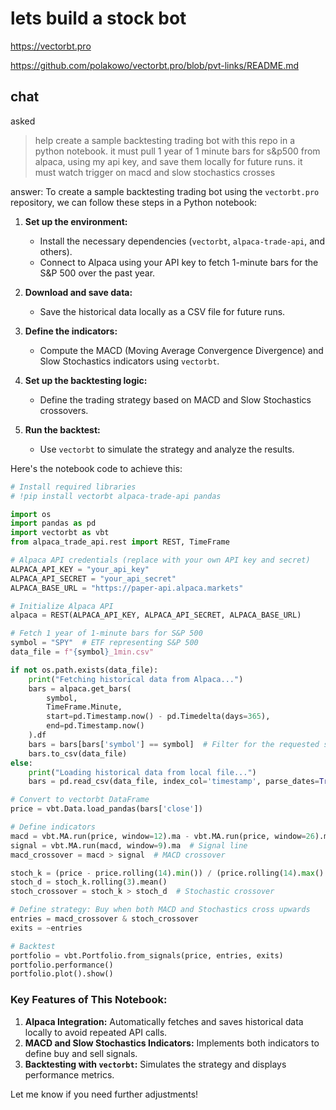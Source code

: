 # lets build a stock bot

https://vectorbt.pro

https://github.com/polakowo/vectorbt.pro/blob/pvt-links/README.md

## chat
asked
> help create a sample backtesting trading bot with this repo in a python notebook. it must pull 1 year of 1 minute bars for s&p500 from alpaca, using my api key, and save them locally for future runs. it must watch trigger on macd and slow stochastics crosses 

answer:
To create a sample backtesting trading bot using the `vectorbt.pro` repository, we can follow these steps in a Python notebook:

1. **Set up the environment:**
   - Install the necessary dependencies (`vectorbt`, `alpaca-trade-api`, and others).
   - Connect to Alpaca using your API key to fetch 1-minute bars for the S&P 500 over the past year.

2. **Download and save data:**
   - Save the historical data locally as a CSV file for future runs.

3. **Define the indicators:**
   - Compute the MACD (Moving Average Convergence Divergence) and Slow Stochastics indicators using `vectorbt`.

4. **Set up the backtesting logic:**
   - Define the trading strategy based on MACD and Slow Stochastics crossovers.

5. **Run the backtest:**
   - Use `vectorbt` to simulate the strategy and analyze the results.

Here's the notebook code to achieve this:

```python
# Install required libraries
# !pip install vectorbt alpaca-trade-api pandas

import os
import pandas as pd
import vectorbt as vbt
from alpaca_trade_api.rest import REST, TimeFrame

# Alpaca API credentials (replace with your own API key and secret)
ALPACA_API_KEY = "your_api_key"
ALPACA_API_SECRET = "your_api_secret"
ALPACA_BASE_URL = "https://paper-api.alpaca.markets"

# Initialize Alpaca API
alpaca = REST(ALPACA_API_KEY, ALPACA_API_SECRET, ALPACA_BASE_URL)

# Fetch 1 year of 1-minute bars for S&P 500
symbol = "SPY"  # ETF representing S&P 500
data_file = f"{symbol}_1min.csv"

if not os.path.exists(data_file):
    print("Fetching historical data from Alpaca...")
    bars = alpaca.get_bars(
        symbol,
        TimeFrame.Minute,
        start=pd.Timestamp.now() - pd.Timedelta(days=365),
        end=pd.Timestamp.now()
    ).df
    bars = bars[bars['symbol'] == symbol]  # Filter for the requested symbol
    bars.to_csv(data_file)
else:
    print("Loading historical data from local file...")
    bars = pd.read_csv(data_file, index_col='timestamp', parse_dates=True)

# Convert to vectorbt DataFrame
price = vbt.Data.load_pandas(bars['close'])

# Define indicators
macd = vbt.MA.run(price, window=12).ma - vbt.MA.run(price, window=26).ma  # MACD line
signal = vbt.MA.run(macd, window=9).ma  # Signal line
macd_crossover = macd > signal  # MACD crossover

stoch_k = (price - price.rolling(14).min()) / (price.rolling(14).max() - price.rolling(14).min()) * 100
stoch_d = stoch_k.rolling(3).mean()
stoch_crossover = stoch_k > stoch_d  # Stochastic crossover

# Define strategy: Buy when both MACD and Stochastics cross upwards
entries = macd_crossover & stoch_crossover
exits = ~entries

# Backtest
portfolio = vbt.Portfolio.from_signals(price, entries, exits)
portfolio.performance()
portfolio.plot().show()
```

### Key Features of This Notebook:
1. **Alpaca Integration:** Automatically fetches and saves historical data locally to avoid repeated API calls.
2. **MACD and Slow Stochastics Indicators:** Implements both indicators to define buy and sell signals.
3. **Backtesting with `vectorbt`:** Simulates the strategy and displays performance metrics.

Let me know if you need further adjustments!
